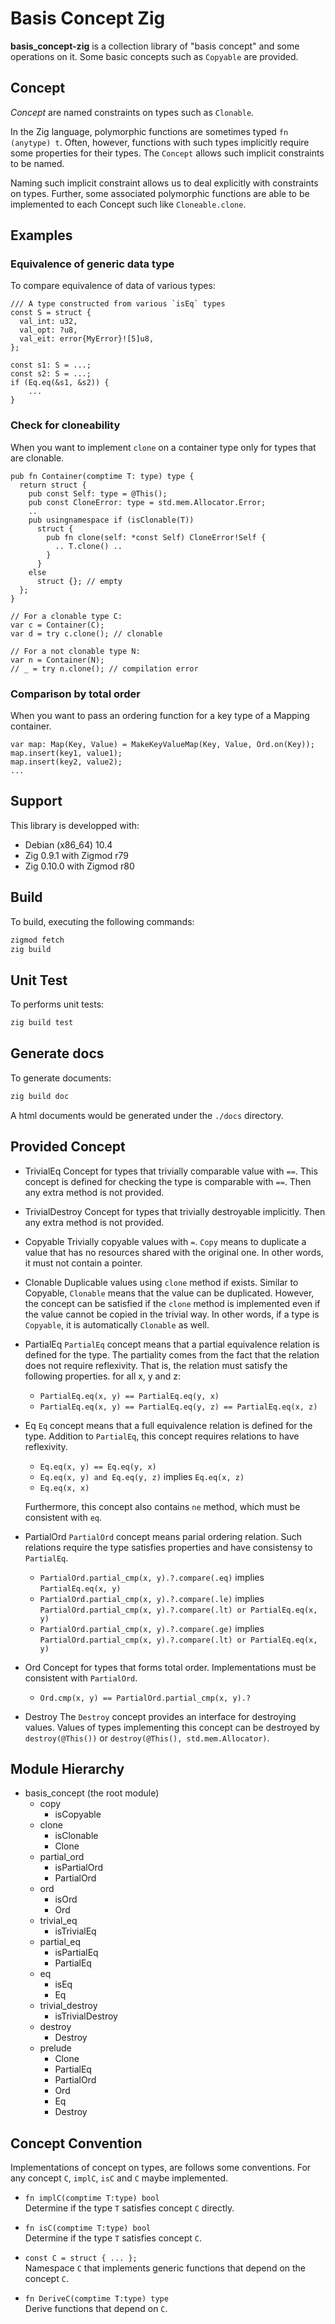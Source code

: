 # Basis Concept Zig

**basis_concept-zig** is a collection library of "basis concept" and some operations on it.
Some basic concepts such as `Copyable` are provided.


## Concept

*Concept* are named constraints on types such as `Clonable`.


In the Zig language, polymorphic functions are sometimes typed `fn (anytype) t`.
Often, however, functions with such types implicitly require some properties for their types.
The `Concept` allows such implicit constraints to be named.

Naming such implicit constraint allows us to deal explicitly with constraints on types.
Further, some associated polymorphic functions are able to be implemented to each Concept such like `Cloneable.clone`.


## Examples

### Equivalence of generic data type

To compare equivalence of data of various types:

```
/// A type constructed from various `isEq` types
const S = struct {
  val_int: u32,
  val_opt: ?u8,
  val_eit: error{MyError}![5]u8,
};

const s1: S = ...;
const s2: S = ...;
if (Eq.eq(&s1, &s2)) {
    ...
}
```


### Check for cloneability

When you want to implement `clone` on a container type only for types that are clonable.

```
pub fn Container(comptime T: type) type {
  return struct {
    pub const Self: type = @This();
    pub const CloneError: type = std.mem.Allocator.Error;
    ..
    pub usingnamespace if (isClonable(T))
      struct {
        pub fn clone(self: *const Self) CloneError!Self {
          .. T.clone() ..
        }
      }
    else
      struct {}; // empty
  };
}

// For a clonable type C:
var c = Container(C);
var d = try c.clone(); // clonable

// For a not clonable type N:
var n = Container(N);
// _ = try n.clone(); // compilation error
```


### Comparison by total order

When you want to pass an ordering function for a key type of a Mapping container.

```
var map: Map(Key, Value) = MakeKeyValueMap(Key, Value, Ord.on(Key));
map.insert(key1, value1);
map.insert(key2, value2);
...
```


## Support

This library is developped with:

- Debian (x86_64) 10.4
- Zig 0.9.1 with Zigmod r79
- Zig 0.10.0 with Zigmod r80


## Build

To build, executing the following commands:

```sh
zigmod fetch
zig build
```


## Unit Test

To performs unit tests:

```sh
zig build test
```


## Generate docs

To generate documents:

```sh
zig build doc
```

A html documents would be generated under the `./docs` directory.


## Provided Concept

- TrivialEq
  Concept for types that trivially comparable value with `==`.
  This concept is defined for checking the type is comparable with `==`.
  Then any extra method is not provided.

- TrivialDestroy
  Concept for types that trivially destroyable implicitly.
  Then any extra method is not provided.

- Copyable
  Trivially copyable values with `=`.
  `Copy` means to duplicate a value that has no resources shared with the original one.
  In other words, it must not contain a pointer.

- Clonable
  Duplicable values using `clone` method if exists.
  Similar to Copyable, `Clonable` means that the value can be duplicated. However, the concept can be satisfied if the `clone` method is implemented even if the value cannot be copied in the trivial way.
  In other words, if a type is `Copyable`, it is automatically `Clonable` as well.

- PartialEq
  `PartialEq` concept means that a partial equivalence relation is defined for the type.
  The partiality comes from the fact that the relation does not require reflexivity.
  That is, the relation must satisfy the following properties. for all x, y and z:

  - `PartialEq.eq(x, y) == PartialEq.eq(y, x)`
  - `PartialEq.eq(x, y) == PartialEq.eq(y, z) == PartialEq.eq(x, z)`

- Eq
  `Eq` concept means that a full equivalence relation is defined for the type.
  Addition to `PartialEq`, this concept requires relations to have reflexivity.

  - `Eq.eq(x, y) == Eq.eq(y, x)`
  - `Eq.eq(x, y) and Eq.eq(y, z)` implies `Eq.eq(x, z)`
  - `Eq.eq(x, x)`

  Furthermore, this concept also contains `ne` method, which must be consistent with `eq`.

- PartialOrd
  `PartialOrd` concept means parial ordering relation.
  Such relations require the type satisfies properties and have consistensy to `PartialEq`.

  - `PartialOrd.partial_cmp(x, y).?.compare(.eq)` implies `PartialEq.eq(x, y)`
  - `PartialOrd.partial_cmp(x, y).?.compare(.le)` implies `PartialOrd.partial_cmp(x, y).?.compare(.lt) or PartialEq.eq(x, y)`
  - `PartialOrd.partial_cmp(x, y).?.compare(.ge)` implies `PartialOrd.partial_cmp(x, y).?.compare(.lt) or PartialEq.eq(x, y)`


- Ord
  Concept for types that forms total order.
  Implementations must be consistent with `PartialOrd`.

  - `Ord.cmp(x, y) == PartialOrd.partial_cmp(x, y).?`

- Destroy
  The `Destroy` concept provides an interface for destroying values.
  Values of types implementing this concept can be destroyed by `destroy(@This())` or `destroy(@This(), std.mem.Allocator)`.


## Module Hierarchy


- basis_concept (the root module)
    - copy
		- isCopyable
    - clone
        - isClonable
        - Clone
    - partial_ord
        - isPartialOrd
        - PartialOrd
    - ord
        - isOrd
        - Ord
    - trivial_eq
        - isTrivialEq
    - partial_eq
        - isPartialEq
        - PartialEq
    - eq
        - isEq
        - Eq
    - trivial_destroy
        - isTrivialDestroy
    - destroy
        - Destroy
    - prelude
        - Clone
        - PartialEq
        - PartialOrd
        - Ord
        - Eq
        - Destroy


## Concept Convention

Implementations of concept on types, are follows some conventions.
For any concept `C`, `implC`, `isC` and `C` maybe implemented.

- `fn implC(comptime T:type) bool`  
    Determine if the type `T` satisfies concept `C` directly.

- `fn isC(comptime T:type) bool`  
    Determine if the type `T` satisfies concept `C`.

- `const C = struct { ... };`  
    Namespace `C` that implements generic functions that depend on the concept `C`.

- `fn DeriveC(comptime T:type) type`  
    Derive functions that depend on `C`.

